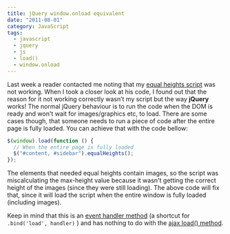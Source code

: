 ```yaml
---
title: jQuery window.onload equivalent
date: "2011-08-01"
category: JavaScript
tags:
  - javascript
  - jquery
  - js
  - load()
  - window.onload
---
```


Last week a reader contacted me noting that my [equal heights script](http://phrappe.com/javascript/a-really-simple-equal-heights-method-for-jquery/ "A really simple “equal heights” method for jQuery!") was not working. When I took a closer look at his code, I found out that the reason for it not working correctly wasn’t my script but the way **jQuery** works! The normal jQuery behaviour is to run the code when the DOM is ready and won't wait for images/graphics etc, to load. There are some cases though, that someone needs to run a piece of code after the entire page is fully loaded. You can achieve that with the code bellow:

```js
$(window).load(function () {
  // When the entire page is fully loaded
  $("#content, #sidebar").equalHeights();
});
```

The elements that needed equal heights contain images, so the script was miscalculating the max-height value because it wasn't getting the correct height of the images (since they were still loading). The above code will fix that, since it will load the script when the entire window is fully loaded (including images).

Keep in mind that this is an [event handler method](http://api.jquery.com/load-event/ "jQuery - .load() event") (a shortcut for `.bind('load', handler)` ) and has nothing to do with the [ajax load() method](http://api.jquery.com/load/ "jQuery - Ajax .load() method").
